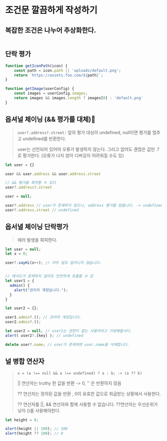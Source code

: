 # 조건문 깔끔하게 작성하기

## 복잡한 조건은 나누어 추상화한다.

```javascript

```

## 단락 평가

```javascript
function getIconPath(icon) {
    const path = icon.path || 'uploads/default.png';
    return `https://assets.foo.com/${path}`;
}

function getImage(userConfig) {
    const images = userConfig.images;
    return images && images.length ? images[0] : 'default.png'
}
```

## 옵셔널 체이닝 \(&& 평가를 대체\)

> `user?.address?.street:` 앞의 평가 대싱이 undefined, null이면 평가를 멈추고 undefined를 반환한다.
>
> user는 선언되어 있어야 오류가 발생하지 않는다. 그리고 없어도 괜찮은 값만 .?로 평가한다. \(오류가 나지 않아 디버깅이 어려워질 수도 있\)

```javascript
let user = {}

user && user.address && user.address.street 

// && 평가를 축약할 수 있다
user?.address?.street 

user = null;

user?.address // user가 존재하지 않으니, address 평가를 멈춥니다. -> undefined 반환
user?.address.street // undefined

```

## 옵서녈 체이닝 단락평가

> 에러 발생을 회피한다.

```javascript
let user = null;
let x = 0;

user?.sayHi(x++); // 아무 일도 일어나지 않습니다.


// 메서드가 존재하지 않아도 안전하게 호출할 수 있
let user1 = {
  admin() {
    alert("관리자 계정입니다.");
  }
}

let user2 = {};

user1.admin?.(); // 관리자 계정입니다.
user2.admin?.();

let user2 = null; // user2는 권한이 없는 사용자라고 가정해봅시다.
alert( user2?.[key] ); // undefined

delete user?.name; // user가 존재하면 user.name을 삭제합니다.
```

## 널 병합 연산자

> `x = (a !== null && a !== undefined) ? a : b; -> (a ?? b)`
>
> \|\| 연산자는 truthy 한 값을 반환 -&gt; 0, '' 은 반환하지 않음
>
> ?? 연산자는 정의된 값을 반환 , 0이 유효한 값으로 취급받는 상황에서 사용한다.
>
> ?? 연산자를 \|\|, && 연산자와 함께 사용할 수 없습니다. ??연산자는 우선순위가 낮아 \(\)를 사용해야한다.

```javascript
let height = 0;

alert(height || 100); // 100
alert(height ?? 100); // 0
```

